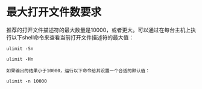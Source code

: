 # 最大打开文件数要求

推荐的打开文件描述符的最大数量是10000，或者更大。可以通过在每台主机上执行以下shell命令来查看当前打开文件描述符的最大值：

`ulimit -Sn`

`ulimit -Hn`

`如果输出的结果小于10000，运行以下命令给其设置一个合适的默认值：`

`ulimit -n 10000`

